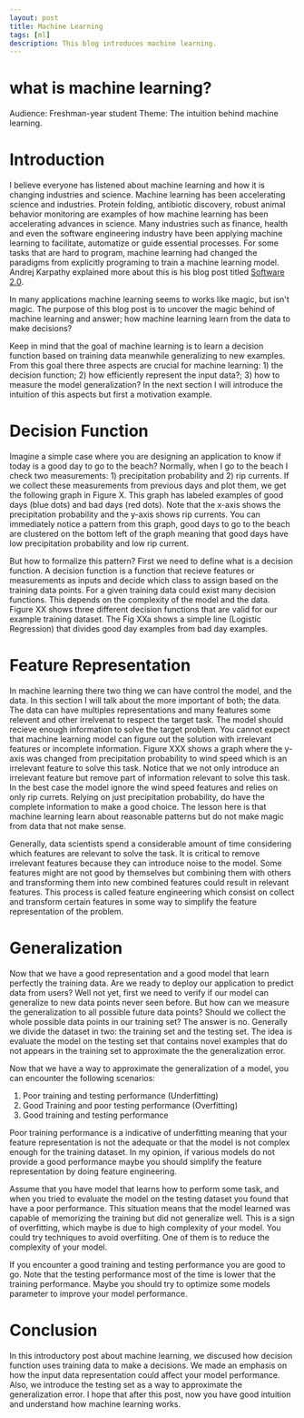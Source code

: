 ```yaml
---
layout: post
title: Machine Learning
tags: [ml]
description: This blog introduces machine learning.
---
```


# what is machine learning?
Audience: Freshman-year student
Theme: The intuition behind machine learning.

# Introduction
I believe everyone has listened about machine learning and how it is changing industries and science. Machine learning has been accelerating science and industries. Protein folding, antibiotic discovery, robust animal behavior monitoring are examples of how machine learning has been accelerating advances in science. Many industries such as finance, health and even the software engineering industry have been applying machine learning to facilitate, automatize or guide essential processes. For some tasks that are hard to program, machine learning had changed the paradigms from explicitly programing to train a machine learning model. Andrej Karpathy explained more about this is his blog post titled [Software 2.0](https://link.medium.com/YcPpazSFZkb). 

In many applications machine learning seems to works like magic, but isn't magic. The purpose of this blog post is to uncover the magic behind of machine learning and answer; how machine learning learn from the data to make decisions?

Keep in mind that the goal of machine learning is to learn a decision function based on training data meanwhile generalizing to new examples. From this goal there three aspects are crucial for machine learning: 1) the decision function; 2) how efficiently represent the input data?; 3) how to measure the model generalization? In the next section I will introduce the intuition of this aspects but first a motivation example. 

# Decision Function 

Imagine a simple case where you are designing an application to know if today is a good day to go to the beach? Normally, when I go to the beach I check two measurements: 1) precipitation probability and 2) rip currents. If we collect these measurements from previous days and plot them, we get the following graph in Figure X. This graph has labeled examples of good days (blue dots) and bad days (red dots). Note that the x-axis shows the precipitation probability and the y-axis shows rip currents. You can immediately notice a pattern from this graph, good days to go to the beach are clustered on the bottom left of the graph meaning that good days have low precipitation probability and low rip current. 

But how to formalize this pattern? First we need to define what is a decision function. A decision function is a function that recieve features or measurements as inputs and decide which class to assign based on the training data points. For a given training data could exist many decision functions. This depends on the complexity of the model and the data. Figure XX shows three different decision functions that are valid for our example training dataset. The Fig XXa shows a simple line (Logistic Regression) that divides good day examples from bad day examples.

# Feature Representation
In machine learning there two thing we can have control the model, and the data. In this section I will talk about the more important of both; the data. The data can have multiples representations and many features some relevent and other irrelvenat to respect the target task. The model should recieve enough information to solve the target problem. You cannot expect that machine learning model can figure out the solution with irrelevant features or incomplete information. Figure XXX shows a graph where the y-axis was changed from precipitation probability to wind speed which is an irrelevant feature to solve this task. Notice that we not only introduce an irrelevant feature but remove part of information relevant to solve this task. In the best case the model ignore the wind speed features and relies on only rip currets. Relying on just precipitation probability, do have the complete information to make a good choice. The lesson here is that machine learning learn about reasonable patterns but do not make magic from data that not make sense.

Generally, data scientists spend a considerable amount of time considering which features are relevant to solve the task. It is critical to remove irrelevant features because they can introduce noise to the model. Some features might are not good by themselves but combining them with others and transforming them into new combined features could result in relevant features. This process is called feature engineering which consist on collect and transform certain features in some way to simplify the feature representation of the problem.

# Generalization

Now that we have a good representation and a good model that learn perfectly the training data. Are we ready to deploy our application to predict data from users? Well not yet, first we need to verify if our model can generalize to new data points never seen before. But how can we measure the generalization to all possible future data points? Should we collect the whole possible data points in our training set? The answer is no. Generally we divide the dataset in two: the training set and the testing set. The idea is evaluate the model on the testing set that contains novel examples that do not appears in the training set to approximate the the generalization error.

Now that we have a way to approximate the generalization of a model, you can encounter the following scenarios:

1. Poor training and testing performance (Underfitting)
2. Good Training and poor testing performance (Overfitting)
3. Good training and testing performance

Poor training performance is a indicative of underfitting meaning that your feature representation is not the adequate or that the model is not complex enough for the training dataset. In my opinion, if various models do not provide a good performance maybe you should simplify the feature representation by doing feature engineering.

Assume that you have model that learns how to perform some task, and when you tried to evaluate the model on the testing dataset you found that have a poor performance. This situation means that the model learned was capable of memorizing the training but did not generalize well. This is a sign of overfitting, which maybe is due to high complexity of your model. You could try techniques to avoid overfiiting. One of them is to reduce the complexity of your model.

If you encounter a good training and testing performance you are good to go. Note that the testing performance most of the time is lower that the training performance. Maybe you should try to optimize some models parameter to improve your model performance.

# Conclusion

In this introductory post about machine learning, we discused how decision function uses training data to make a decisions. We made an emphasis on how the input data representation could affect your model performance. Also, we introduce the testing set as a way to approximate the generalization error.  I hope that after this post, now you have good intuition and understand how machine learning works.